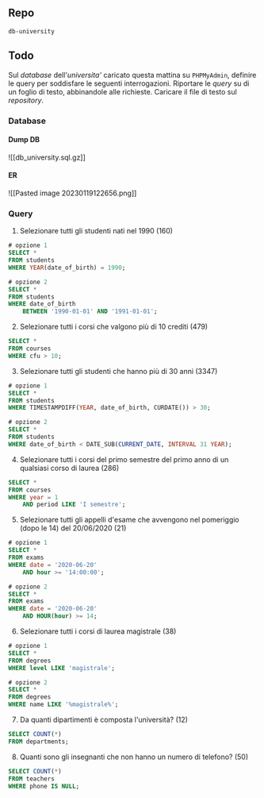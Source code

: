 ## Repo
`db-university`

## Todo
Sul *database* dell'*universita'* caricato questa mattina su `PHPMyAdmin`, definire le query per soddisfare le seguenti interrogazioni.
Riportare le *query* su di un foglio di testo, abbinandole alle richieste. Caricare il file di testo sul *repository*.

### Database
#### Dump DB
![[db_university.sql.gz]]

#### ER
![[Pasted image 20230119122656.png]]

### Query
1. Selezionare tutti gli studenti nati nel 1990 (160)
```sql
# opzione 1
SELECT *
FROM students
WHERE YEAR(date_of_birth) = 1990;

# opzione 2
SELECT *
FROM students
WHERE date_of_birth 
	BETWEEN '1990-01-01' AND '1991-01-01';
```

2. Selezionare tutti i corsi che valgono più di 10 crediti (479)
```sql
SELECT *
FROM courses
WHERE cfu > 10;
```

3. Selezionare tutti gli studenti che hanno più di 30 anni (3347)
```sql
# opzione 1
SELECT *
FROM students
WHERE TIMESTAMPDIFF(YEAR, date_of_birth, CURDATE()) > 30;

# opzione 2
SELECT *
FROM students
WHERE date_of_birth < DATE_SUB(CURRENT_DATE, INTERVAL 31 YEAR);
```

4. Selezionare tutti i corsi del primo semestre del primo anno di un qualsiasi corso di laurea (286)
```sql
SELECT *
FROM courses
WHERE year = 1 
	AND period LIKE 'I semestre';
```

5. Selezionare tutti gli appelli d'esame che avvengono nel pomeriggio (dopo le 14) del 20/06/2020 (21)
```sql
# opzione 1
SELECT *
FROM exams
WHERE date = '2020-06-20'
    AND hour >= '14:00:00';

# opzione 2
SELECT *
FROM exams
WHERE date = '2020-06-20'
    AND HOUR(hour) >= 14;
```

6. Selezionare tutti i corsi di laurea magistrale (38)
```sql
# opzione 1
SELECT *
FROM degrees
WHERE level LIKE 'magistrale';

# opzione 2
SELECT *
FROM degrees
WHERE name LIKE '%magistrale%';
```

7. Da quanti dipartimenti è composta l'università? (12)
```sql
SELECT COUNT(*)
FROM departments;
```

8. Quanti sono gli insegnanti che non hanno un numero di telefono? (50)
```sql
SELECT COUNT(*)
FROM teachers
WHERE phone IS NULL;
```
